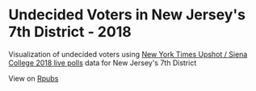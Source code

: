 # Undecided Voters in New Jersey's 7th District - 2018 
Visualization of undecided voters using [New York Times Upshot / Siena College 2018 live polls](https://github.com/TheUpshot/2018-live-poll-results) data for New Jersey's 7th District

View on [Rpubs](http://rpubs.com/shivi-a/nj_7th_district_2018)
